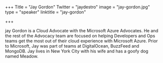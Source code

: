 +++
Title = "Jay Gordon"
Twitter = "jaydestro"
image = "jay-gordon.jpg"
type = "speaker"
linktitle = "jay-gordon"

+++

jay Gordon is a Cloud Advocate with the Microsoft Azure Advocates. He and the rest of the Advocacy team are focused on helping Developers and Ops teams get the most out of their cloud experience with Microsoft Azure. Prior to Microsoft, Jay was part of teams at DigitalOcean, BuzzFeed and MongoDB. Jay lives in New York City with his wife and has a goofy dog named Meadow.
